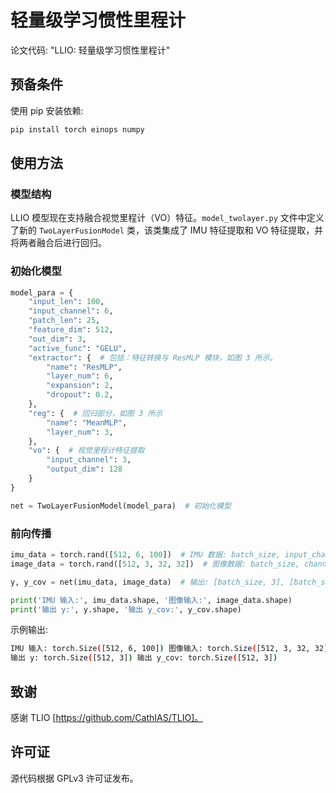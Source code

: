 # 轻量级学习惯性里程计
论文代码: "LLIO: 轻量级学习惯性里程计"

## 预备条件

使用 pip 安装依赖:
```bash
pip install torch einops numpy
```

## 使用方法

### 模型结构

LLIO 模型现在支持融合视觉里程计（VO）特征。`model_twolayer.py` 文件中定义了新的 `TwoLayerFusionModel` 类，该类集成了 IMU 特征提取和 VO 特征提取，并将两者融合后进行回归。

### 初始化模型

```python
model_para = {
    "input_len": 100,
    "input_channel": 6,
    "patch_len": 25,
    "feature_dim": 512,
    "out_dim": 3,
    "active_func": "GELU",
    "extractor": {  # 包括：特征转换与 ResMLP 模块，如图 3 所示。
        "name": "ResMLP",
        "layer_num": 6,
        "expansion": 2,
        "dropout": 0.2,
    },
    "reg": {  # 回归部分，如图 3 所示
        "name": "MeanMLP",
        "layer_num": 3,
    },
    "vo": {  # 视觉里程计特征提取
        "input_channel": 3,
        "output_dim": 128
    }
}

net = TwoLayerFusionModel(model_para)  # 初始化模型
```

### 前向传播

```python
imu_data = torch.rand([512, 6, 100])  # IMU 数据: batch_size, input_channel, input_len
image_data = torch.rand([512, 3, 32, 32])  # 图像数据: batch_size, channels, height, width

y, y_cov = net(imu_data, image_data)  # 输出: [batch_size, 3], [batch_size, 3]

print('IMU 输入:', imu_data.shape, '图像输入:', image_data.shape)
print('输出 y:', y.shape, '输出 y_cov:', y_cov.shape)
```

示例输出:
```bash
IMU 输入: torch.Size([512, 6, 100]) 图像输入: torch.Size([512, 3, 32, 32])
输出 y: torch.Size([512, 3]) 输出 y_cov: torch.Size([512, 3])
```

## 致谢
感谢 TLIO [https://github.com/CathIAS/TLIO]。

## 许可证
源代码根据 GPLv3 许可证发布。
